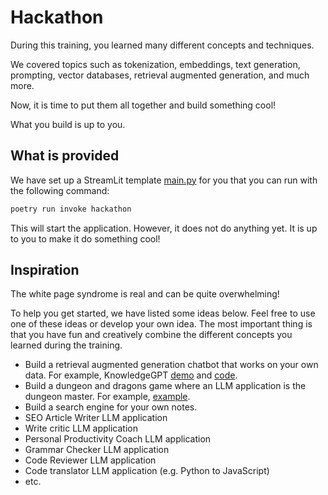 # Hackathon
During this training, you learned many different concepts and techniques.

We covered topics such as tokenization, embeddings, text generation, prompting, vector databases, retrieval augmented generation, and much more.

Now, it is time to put them all together and build something cool!

What you build is up to you.

## What is provided
We have set up a StreamLit template [main.py](./main.py) for you that you can run with the following command:

```bash
poetry run invoke hackathon
```

This will start the application.
However, it does not do anything yet.
It is up to you to make it do something cool!

## Inspiration
The white page syndrome is real and can be quite overwhelming!

To help you get started, we have listed some ideas below.
Feel free to use one of these ideas or develop your own idea.
The most important thing is that you have fun and creatively combine the different concepts you learned during the training.

- Build a retrieval augmented generation chatbot that works on your own data. For example, KnowledgeGPT [demo](https://knowledgegpt.streamlit.app/) and [code](https://github.com/mmz-001/knowledge_gpt).
- Build a dungeon and dragons game where an LLM application is the dungeon master. For example, [example](https://github.com/harmony-al/DNDwithGPT/tree/main).
- Build a search engine for your own notes.
- SEO Article Writer LLM application
- Write critic LLM application
- Personal Productivity Coach LLM application
- Grammar Checker LLM application
- Code Reviewer LLM application
- Code translator LLM application (e.g. Python to JavaScript)
- etc.
